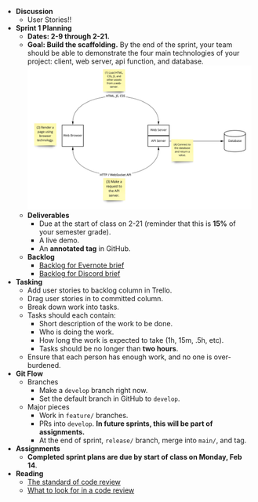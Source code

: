 * **Discussion**
    * User Stories!!
* **Sprint 1 Planning**
    * **Dates: 2-9 through 2-21.**
    * **Goal:  Build the scaffolding.** By the end of the sprint, your team should be able to demonstrate the four main technologies of your project: client, web server, api function, and database.
    ![Overview](./img/sprint1.jpg)
    * **Deliverables**
        * Due at the start of class on 2-21 (reminder that this is **15%** of your semester grade).
        * A live demo.
        * An **annotated tag** in GitHub.
    * **Backlog**
        * [Backlog for Evernote brief](../briefs/evernote-backlog.md)
        * [Backlog for Discord brief](../briefs/discord-backlog.md)
* **Tasking**
    * Add user stories to backlog column in Trello.
    * Drag user stories in to committed column.
    * Break down work into tasks.
    * Tasks should each contain:
        * Short description of the work to be done.
        * Who is doing the work.
        * How long the work is expected to take (1h, 15m, .5h, etc).
        * Tasks should be no longer than **two hours**.
    * Ensure that each person has enough work, and no one is over-burdened.
* **Git Flow**
    * Branches
        * Make a `develop` branch right now.
        * Set the default branch in GitHub to `develop`.
    * Major pieces
        * Work in `feature/` branches.
        * PRs into `develop`. **In future sprints, this will be part of assignments.**
        * At the end of sprint, `release/` branch, merge into `main/`, and tag.
* **Assignments**
    * **Completed sprint plans are due by start of class on Monday, Feb 14**.
* **Reading**
    * [The standard of code review](https://google.github.io/eng-practices/review/reviewer/standard.html)
    * [What to look for in a code review](https://google.github.io/eng-practices/review/reviewer/looking-for.html)
